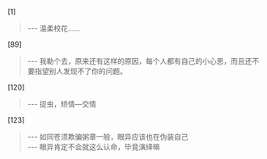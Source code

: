 
[1] 
>--- 温柔校花……<br>

[89] 
>--- 我勒个去，原来还有这样的原因，每个人都有自己的小心思，而且还不要指望别人发现不了你的问题。<br>

[120] 
>--- 捉虫，矫情—交情<br>

[123] 
>--- 如同苍须欺骗粥章一般，眼异应该也在伪装自己<br>
>--- 眼异肯定不会就这么认命，毕竟演绎嘛<br>
